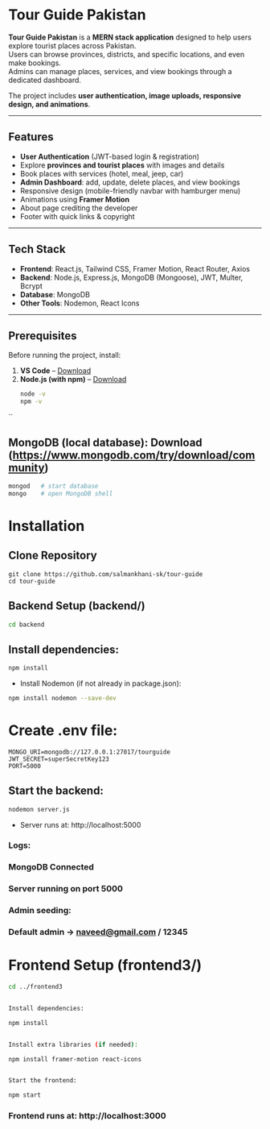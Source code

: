 #  Tour Guide Pakistan

**Tour Guide Pakistan** is a **MERN stack application** designed to help users explore tourist places across Pakistan.  
Users can browse provinces, districts, and specific locations, and even make bookings.  
Admins can manage places, services, and view bookings through a dedicated dashboard.  

The project includes **user authentication, image uploads, responsive design, and animations**.

---

##  Features

-  **User Authentication** (JWT-based login & registration)
-  Explore **provinces and tourist places** with images and details
-  Book places with services (hotel, meal, jeep, car)
-  **Admin Dashboard**: add, update, delete places, and view bookings
-  Responsive design (mobile-friendly navbar with hamburger menu)
-  Animations using **Framer Motion**
-  About page crediting the developer
-  Footer with quick links & copyright

---

##  Tech Stack

- **Frontend**: React.js, Tailwind CSS, Framer Motion, React Router, Axios  
- **Backend**: Node.js, Express.js, MongoDB (Mongoose), JWT, Multer, Bcrypt  
- **Database**: MongoDB  
- **Other Tools**: Nodemon, React Icons  

---

##  Prerequisites

Before running the project, install:

1. **VS Code** – [Download](https://code.visualstudio.com/)  
2. **Node.js (with npm)** – [Download](https://nodejs.org/)  
   ```bash
   node -v
   npm -v
  ``
## MongoDB (local database): Download (https://www.mongodb.com/try/download/community)
```bash
mongod   # start database
mongo    # open MongoDB shell
```
# Installation
## Clone Repository
 ```git
git clone https://github.com/salmankhani-sk/tour-guide
cd tour-guide
```
## Backend Setup (backend/)
```bash
cd backend
```

## Install dependencies:
```bash
npm install
```

* Install Nodemon (if not already in package.json):
```bash
npm install nodemon --save-dev
```

# Create .env file:
```.env
MONGO_URI=mongodb://127.0.0.1:27017/tourguide
JWT_SECRET=superSecretKey123
PORT=5000
```

## Start the backend:
```bash
nodemon server.js

```
* Server runs at: http://localhost:5000

### Logs:

### MongoDB Connected

### Server running on port 5000

### Admin seeding:

### Default admin → naveed@gmail.com / 12345

# Frontend Setup (frontend3/)
```bash
cd ../frontend3


Install dependencies:

npm install


Install extra libraries (if needed):

npm install framer-motion react-icons


Start the frontend:

npm start
```

### Frontend runs at: http://localhost:3000
